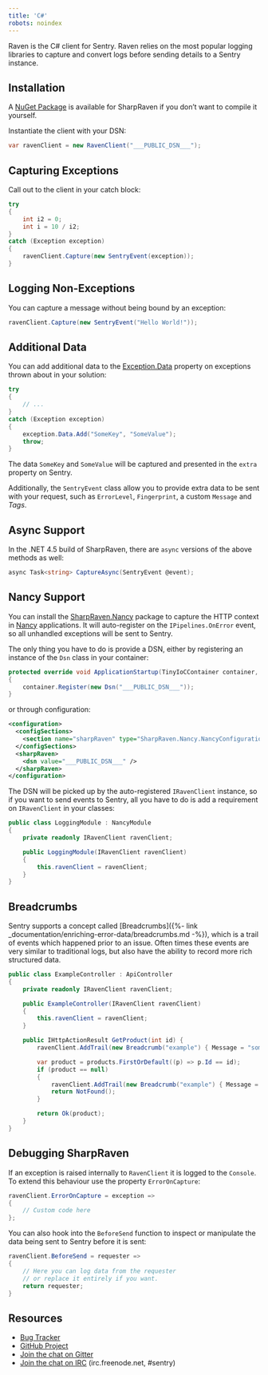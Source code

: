 ```yaml
---
title: 'C#'
robots: noindex
---
```


Raven is the C# client for Sentry. Raven relies on the most popular logging libraries to capture and convert logs before sending details to a Sentry instance.

<!-- WIZARD -->
## Installation

A [NuGet Package](https://www.nuget.org/packages/SharpRaven) is available for SharpRaven if you don’t want to compile it yourself.

Instantiate the client with your DSN:

```csharp
var ravenClient = new RavenClient("___PUBLIC_DSN___");
```

## Capturing Exceptions

Call out to the client in your catch block:

```csharp
try
{
    int i2 = 0;
    int i = 10 / i2;
}
catch (Exception exception)
{
    ravenClient.Capture(new SentryEvent(exception));
}
```
<!-- ENDWIZARD -->

## Logging Non-Exceptions

You can capture a message without being bound by an exception:

```csharp
ravenClient.Capture(new SentryEvent("Hello World!"));
```

## Additional Data

You can add additional data to the [Exception.Data](https://msdn.microsoft.com/en-us/library/system.exception.data.aspx) property on exceptions thrown about in your solution:

```csharp
try
{
    // ...
}
catch (Exception exception)
{
    exception.Data.Add("SomeKey", "SomeValue");
    throw;
}
```

The data `SomeKey` and `SomeValue` will be captured and presented in the `extra` property on Sentry.

Additionally, the `SentryEvent` class allow you to provide extra data to be sent with your request, such as `ErrorLevel`, `Fingerprint`, a custom `Message` and _Tags_.

## Async Support

In the .NET 4.5 build of SharpRaven, there are `async` versions of the above methods as well:

```csharp
async Task<string> CaptureAsync(SentryEvent @event);
```

## Nancy Support

You can install the [SharpRaven.Nancy](https://www.nuget.org/packages/SharpRaven.Nancy) package to capture the HTTP context in [Nancy](http://nancyfx.org/) applications. It will auto-register on the `IPipelines.OnError` event, so all unhandled exceptions will be sent to Sentry.

The only thing you have to do is provide a DSN, either by registering an instance of the `Dsn` class in your container:

```csharp
protected override void ApplicationStartup(TinyIoCContainer container, IPipelines pipelines)
{
    container.Register(new Dsn("___PUBLIC_DSN___"));
}
```

or through configuration:

```xml
<configuration>
  <configSections>
    <section name="sharpRaven" type="SharpRaven.Nancy.NancyConfiguration, SharpRaven.Nancy" />
  </configSections>
  <sharpRaven>
    <dsn value="___PUBLIC_DSN___" />
  </sharpRaven>
</configuration>
```

The DSN will be picked up by the auto-registered `IRavenClient` instance, so if you want to send events to Sentry, all you have to do is add a requirement on `IRavenClient` in your classes:

```csharp
public class LoggingModule : NancyModule
{
    private readonly IRavenClient ravenClient;

    public LoggingModule(IRavenClient ravenClient)
    {
        this.ravenClient = ravenClient;
    }
}
```

## Breadcrumbs

Sentry supports a concept called [Breadcrumbs]({%- link _documentation/enriching-error-data/breadcrumbs.md -%}), which is a trail of events which happened prior to an issue. Often times these events are very similar to traditional logs, but also have the ability to record more rich structured data.

```csharp
public class ExampleController : ApiController
{
    private readonly IRavenClient ravenClient;

    public ExampleController(IRavenClient ravenClient)
    {
        this.ravenClient = ravenClient;
    }

    public IHttpActionResult GetProduct(int id) {
        ravenClient.AddTrail(new Breadcrumb("example") { Message = "some message...", Level = BreadcrumbLevel.Info } );

        var product = products.FirstOrDefault((p) => p.Id == id);
        if (product == null)
        {
            ravenClient.AddTrail(new Breadcrumb("example") { Message = "Ops! It was not found.", Level = BreadcrumbLevel.Warn } );
            return NotFound();
        }

        return Ok(product);
    }
}
```

## Debugging SharpRaven

If an exception is raised internally to `RavenClient` it is logged to the `Console`. To extend this behaviour use the property `ErrorOnCapture`:

```csharp
ravenClient.ErrorOnCapture = exception =>
{
    // Custom code here
};
```

You can also hook into the `BeforeSend` function to inspect or manipulate the data being sent to Sentry before it is sent:

```csharp
ravenClient.BeforeSend = requester =>
{
    // Here you can log data from the requester
    // or replace it entirely if you want.
    return requester;
}
```

## Resources

-   [Bug Tracker](http://github.com/getsentry/raven-csharp/issues)
-   [GitHub Project](http://github.com/getsentry/raven-csharp)
-   [Join the chat on Gitter](https://gitter.im/getsentry/raven-csharp)
-   [Join the chat on IRC](irc://irc.freenode.net/sentry) (irc.freenode.net, #sentry)
